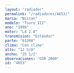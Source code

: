 ```yaml
---
layout: "radiador"
permalink: "/radiadores/4653/"
marca: "Nissan"
modelo: "Tsuru III"
ano: "1998"
motor: "L4 2.0"
transmision: "Estándar"
parte: "63390"
clima: "Con clima"
alto: "12 5/8"
ancho: "25 1/2"
observaciones: "GSR 2000"
id: "4653"
---
```


